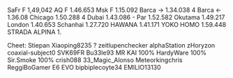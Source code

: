 SaFr F   1,49,042
AQ F     1.46.653
Msk F    1.15.092
Barca -> 1.34.038  4
Barca <- 1.36.08
Chicago  1.50.288  4
Dubai    1.43.086 -
Par      1.52.582
Okutama  1.49.217
London   1.40.653
Schanhai 1.27.720
HAWANA   1.41.171
YOKO HOMO 1.59.448
STRADA ALPINA 1.


Cheet:
Stiepan
Xiaoping8235 ?
zeitlupenchecker
alphaStation
zHoryzon
coaxial-subject0
SVK69FR
Bu33le93
MR KAI 100%
HardyWare 100%
Sir.Smoke 100%
crish088
33_Magic_Alonso
Meteorkingchris
ReggiBoGamer
E6 EVO
bipbiplecoyte34
EMILIO13130